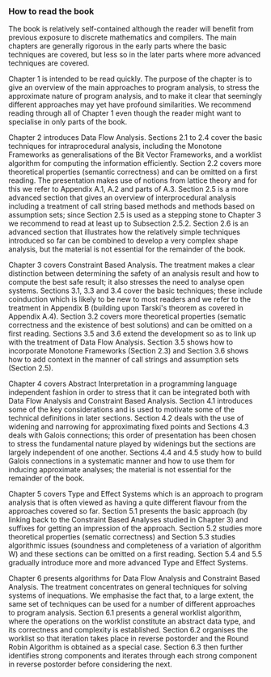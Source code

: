 ### How to read the book

The book is relatively self-contained although the reader will benefit from previous exposure to discrete mathematics and compilers. The main chapters are generally rigorous in the early parts where the basic techniques are covered, but less so in the later parts where more advanced techniques are covered.

Chapter 1 is intended to be read quickly. The purpose of the chapter is to give an overview of the main approaches to program analysis, to stress the approximate nature of program analysis, and to make it clear that seemingly different approaches may yet have profound similarities. We recommend reading through all of Chapter 1 even though the reader might want to specialise in only parts of the book.

Chapter 2 introduces Data Flow Analysis. Sections 2.1 to 2.4 cover the basic techniques for intraprocedural analysis, including the Monotone Frameworks as generalisations of the Bit Vector Frameworks, and a worklist algorithm for computing the information efficiently. Section 2.2 covers more theoretical properties (semantic correctness) and can be omitted on a first reading. The presentation makes use of notions from lattice theory and for this we refer to Appendix A.1, A.2 and parts of A.3. Section 2.5 is a more advanced section that gives an overview of interprocedural analysis including a treatment of call string based methods and methods based on assumption sets; since Section 2.5 is used as a stepping stone to Chapter 3 we recommend to read at least up to Subsection 2.5.2. Section 2.6 is an advanced section that illustrates how the relatively simple techniques introduced so far can be combined to develop a very complex shape analysis, but the material is not essential for the remainder of the book.

Chapter 3 covers Constraint Based Analysis. The treatment makes a clear distinction between determining the safety of an analysis result and how to compute the best safe result; it also stresses the need to analyse open systems. Sections 3.1, 3.3 and 3.4 cover the basic techniques; these include coinduction which is likely to be new to most readers and we refer to the treatment in Appendix B (building upon Tarski's theorem as covered in Appendix A.4). Section 3.2 covers more theoretical properties (sematic correctness and the existence of best solutions) and can be omitted on a first reading. Sections 3.5 and 3.6 extend the development so as to link up with the treatment of Data Flow Analysis. Section 3.5 shows how to incorporate Monotone Frameworks (Section 2.3) and Section 3.6 shows how to add context in the manner of call strings and assumption sets (Section 2.5).

Chapter 4 covers Abstract Interpretation in a programming language independent fashion in order to stress that it can be integrated both with Data Flow Analysis and Constraint Based Analysis. Section 4.1 introduces some of the key considerations and is used to motivate some of the technical definitions in later sections. Section 4.2 deals with the use of widening and narrowing for approximating fixed points and Sections 4.3 deals with Galois connections; this order of presentation has been chosen to stress the fundamental nature played by widenings but the sections are largely independent of one another. Sections 4.4 and 4.5 study how to build Galois connections in a systematic manner and how to use them for inducing approximate analyses; the material is not essential for the remainder of the book.

Chapter 5 covers Type and Effect Systems which is an approach to program analysis that is often viewed as having a quite different flavour from the approaches covered so far. Section 5.1 presents the basic approach (by linking back to the Constraint Based Analyses studied in Chapter 3) and suffixes for getting an impression of the approach. Section 5.2 studies more theoretical properties (sematic correctness) and Section 5.3 studies algorithmic issues (soundness and completeness of a variation of algorithm W) and these sections can be omitted on a first reading. Section 5.4 and 5.5 gradually introduce more and more advanced Type and Effect Systems.

Chapter 6 presents algorithms for Data Flow Analysis and Constraint Based Analysis. The treatment concentrates on general techniques for solving systems of inequations. We emphasise the fact that, to a large extent, the same set of techniques can be used for a number of different approaches to program analysis. Section 6.1 presents a general worklist algorithm, where the operations on the worklist constitute an abstract data type, and its correctness and complexity is established. Section 6.2 organises the worklist so that iteration takes place in reverse postorder and the Round Robin Algorithm is obtained as a special case. Section 6.3 then further identifies strong components and iterates through each strong component in reverse postorder before considering the next.
